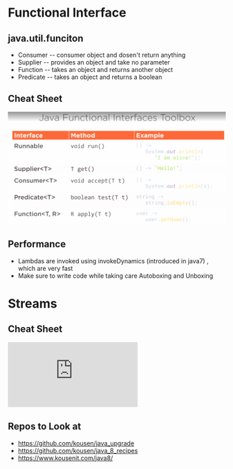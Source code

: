 # Functional Interface 

## java.util.funciton
* Consumer -- consumer object and dosen't return anything 
* Supplier -- provides an object and take no parameter 
* Function -- takes an object and returns another object
* Predicate -- takes an object and returns a boolean 

## Cheat Sheet
![](https://github.com/bhargrah/java_lambda_expression/blob/master/src/resources/CheatSheet.png)

## Performance 
* Lambdas are invoked using invokeDynamics (introduced in java7) , which are very fast 
* Make sure to write code while taking care Autoboxing and Unboxing


# Streams
## Cheat Sheet
![](https://github.com/bhargrah/java_lambda_expression/blob/master/src/resources/java8_streams_cheat_sheet.pdf)

## Repos to Look at 
- https://github.com/kousen/java_upgrade
- https://github.com/kousen/java_8_recipes
- https://www.kousenit.com/java8/
